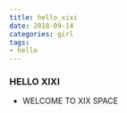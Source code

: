 ```yaml
---
title: hello_xixi
date: 2018-09-14
categories: girl
tags:
- hello
---
```


### HELLO XIXI

- WELCOME TO XIX SPACE
